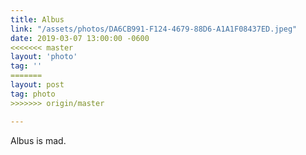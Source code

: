 ```yaml
---
title: Albus
link: "/assets/photos/DA6CB991-F124-4679-88D6-A1A1F08437ED.jpeg"
date: 2019-03-07 13:00:00 -0600
<<<<<<< master
layout: 'photo'
tag: ''
=======
layout: post
tag: photo
>>>>>>> origin/master

---
```

Albus is mad.